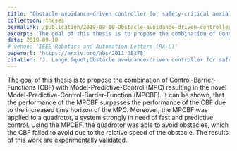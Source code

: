 ```yaml
---
title: "Obstacle avoidance-driven controller for safety-critical aerial robots"
collection: theses
permalink: /publication/2019-09-10-Obstacle-avoidance-driven-controller-for-safety-critical-aerial-robots
excerpt: 'The goal of this thesis is to propose the combination of Control-Barrier-Functions (CBF) with Model-Predictive-Control (MPC) resulting in the novel Model-Predictive-Control-Barrier-Function (MPCBF). It can be shown, that the performance of the MPCBF surpasses the performance of the CBF due to the increased time horizon of the MPC. Moreover, the MPCBF was applied to a quadrotor, a system strongly in need of fast and predictive control. Using the MPCBF, the quadrotor was able to avoid obstacles, which the CBF failed to avoid due to the relative speed of the obstacle. The results of this work are experimentally validated.'
date: 2019-09-10
# venue: 'IEEE Robotics and Automation Letters (RA-L)'
paperurl: 'https://arxiv.org/abs/2011.08178'
citation: 'J. Lange &quot;Obstacle avoidance-driven controller for safety-critical aerial robots&quot;, in <i>arXiv</i>, eprint: 2011.08178.'
---
```

The goal of this thesis is to propose the combination of Control-Barrier-Functions (CBF) with Model-Predictive-Control (MPC) resulting in the novel Model-Predictive-Control-Barrier-Function (MPCBF). It can be shown, that the performance of the MPCBF surpasses the performance of the CBF due to the increased time horizon of the MPC. Moreover, the MPCBF was applied to a quadrotor, a system strongly in need of fast and predictive control. Using the MPCBF, the quadrotor was able to avoid obstacles, which the CBF failed to avoid due to the relative speed of the obstacle. The results of this work are experimentally validated.

